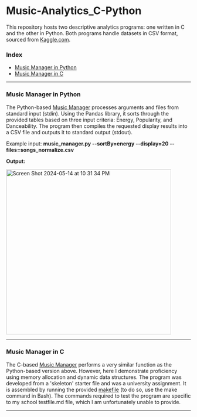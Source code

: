 # Music-Analytics_C-Python
This repository hosts two descriptive analytics programs: one written in C and the other in Python. Both programs handle datasets in CSV format, sourced from [Kaggle.com](https://www.kaggle.com/datasets/paradisejoy/top-hits-spotify-from-20002019). 

### Index
* [Music Manager in Python](#Python)
* [Music Manager in C](#C)

---
### Music Manager in Python
<a name="Python"></a>

The Python-based [Music Manager](https://github.com/NeddTheRedd/Music-Analytics_C-Python/blob/main/music_manager.py) processes arguments and files from standard input (stdin). Using the Pandas library, it sorts through the provided tables based on three input criteria: Energy, Popularity, and Danceability. The program then compiles the requested display results into a CSV file and outputs it to standard output (stdout).

Example input: **music_manager.py --sortBy=energy --display=20 --files=songs_normalize.csv**

**Output:**

<img width="450" alt="Screen Shot 2024-05-14 at 10 31 34 PM" src="https://github.com/NeddTheRedd/Music-Analytics_C-Python/assets/153869055/d7e2a138-18c8-4c22-837d-591b913b5ba7">

---
### Music Manager in C
<a name="C"></a>

The C-based [Music Manager](https://github.com/NeddTheRedd/Music-Analytics_C-Python/blob/main/music_manager.c) performs a very similar function as the Python-based version above. However, here I demonstrate proficiency using memory allocation and dynamic data structures. The program was developed from a 'skeleton' starter file and was a university assignment. It is assembled by running the provided [makefile](https://github.com/NeddTheRedd/Music-Analytics_C-Python/blob/main/makefile) (to do so, use the make command in Bash). The commands required to test the program are specific to my school testfile.md file, which I am unfortunately unable to provide.  

---
